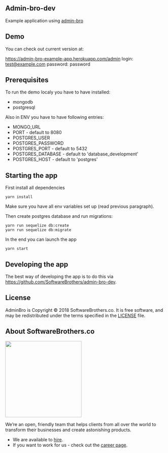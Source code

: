 ## Admin-bro-dev

Example application using [admin-bro](https://github.com/SoftwareBrothers/admin-bro)

## Demo

You can check out current version at:

https://admin-bro-example-app.herokuapp.com/admin
login: test@example.com
password: password

## Prerequisites

To run the demo localy you have to have installed:

* mongodb
* postgresql

Also in ENV you have to have following entries:

* MONGO_URL
* PORT - default to 8080
* POSTGRES_USER
* POSTGRES_PASSWORD
* POSTGRES_PORT - default to 5432
* POSTGRES_DATABASE - default to 'database_development'
* POSTGRES_HOST - default to 'postgres'

## Starting the app

First install all dependencies

```
yarn install
```

Make sure you have all env variables set up (read previous paragraph).

Then create postgres database and run migrations:

```
yarn run sequelize db:create
yarn run sequelize db:migrate
```

In the end you can launch the app

```
yarn start
```

## Developing the app

The best way of developing the app is to do this via https://github.com/SoftwareBrothers/admin-bro-dev.

## License

AdminBro is Copyright © 2018 SoftwareBrothers.co. It is free software, and may be redistributed under the terms specified in the [LICENSE](LICENSE) file.

## About SoftwareBrothers.co

<img src="https://softwarebrothers.co/assets/images/software-brothers-logo-full.svg" width=240>


We’re an open, friendly team that helps clients from all over the world to transform their businesses and create astonishing products.

* We are available to [hire](https://softwarebrothers.co/contact).
* If you want to work for us - check out the [career page](https://softwarebrothers.co/career).
